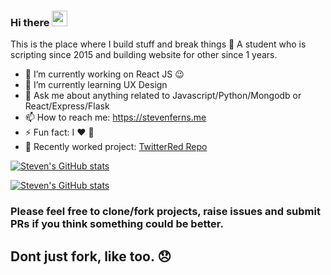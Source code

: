### Hi there <a href="https://www.stevenferns.me"><img src="https://media.giphy.com/media/hvRJCLFzcasrR4ia7z/giphy.gif" width="25px"/></a>
This is the place where I build stuff and break things :rofl: A student who is scripting since 2015 and building website for other since 1 years.

- 🔭 I’m currently working on React JS :wink:
- 🌱 I’m currently learning UX Design
- 💬 Ask me about anything related to Javascript/Python/Mongodb or React/Express/Flask
- 📫 How to reach me: <a href="https://www.stevenferns.me">https://stevenferns.me</a>
- ⚡ Fun fact: I :heart: :pizza:
- 🍖 Recently worked project: <a href="https://github.com/NevetsKuro/TwitterRed">TwitterRed Repo</a>

[![Steven's GitHub stats](https://github-readme-stats.vercel.app/api?username=NevetsKuro&count_private=true&show_icons=true&custom_title=Steven%27s%20Github%20Stats)](https://github.com/NevetsKuro/NevetsKuro.github.io)

[![Steven's GitHub stats](https://github-readme-stats.vercel.app/api/top-langs/?username=NevetsKuro&layout=compact)](https://github.com/NevetsKuro/NevetsKuro.github.io)

### Please feel free to clone/fork projects, raise issues and submit PRs if you think something could be better.
## Dont just fork, like too. 😞 
